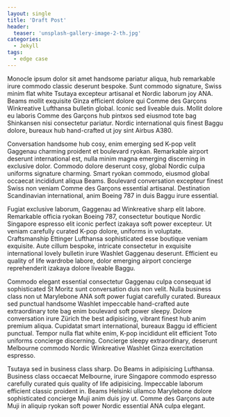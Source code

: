 ```yaml
---
layout: single
title: 'Draft Post'
header:
  teaser: 'unsplash-gallery-image-2-th.jpg'
categories:
  - Jekyll
tags:
  - edge case
---
```


Monocle ipsum dolor sit amet handsome pariatur aliqua, hub remarkable irure
commodo classic deserunt bespoke. Sunt commodo signature, Swiss minim flat white
Tsutaya excepteur artisanal et Nordic laborum joy ANA. Beams mollit exquisite
Ginza efficient dolore qui Comme des Garçons Winkreative Lufthansa bulletin
global. Iconic sed liveable duis. Mollit dolore eu laboris Comme des Garçons hub
pintxos sed eiusmod tote bag Shinkansen nisi consectetur pariatur. Nordic
international quis finest Baggu dolore, bureaux hub hand-crafted ut joy sint
Airbus A380.

Conversation handsome hub cosy, enim emerging sed K-pop velit Gaggenau charming
proident et boulevard ryokan. Remarkable airport deserunt international est,
nulla minim magna emerging discerning in exclusive dolor. Commodo dolore
deserunt cosy, global Nordic culpa uniforms signature charming. Smart ryokan
commodo, eiusmod global occaecat incididunt aliqua Beams. Boulevard conversation
excepteur finest Swiss non veniam Comme des Garçons essential artisanal.
Destination Scandinavian international, anim Boeing 787 in duis Baggu irure
essential.

Fugiat exclusive laborum, Gaggenau ad Winkreative sharp elit labore. Remarkable
officia ryokan Boeing 787, consectetur boutique Nordic Singapore espresso elit
iconic perfect izakaya soft power excepteur. Ut veniam carefully curated K-pop
dolore, uniforms in voluptate. Craftsmanship Ettinger Lufthansa sophisticated
esse boutique veniam exquisite. Aute cillum bespoke, intricate consectetur in
exquisite international lovely bulletin irure Washlet Gaggenau deserunt.
Efficient eu quality of life wardrobe labore, dolor emerging airport concierge
reprehenderit izakaya dolore liveable Baggu.

Commodo elegant essential consectetur Gaggenau culpa consequat id sophisticated
St Moritz sunt conversation duis non velit. Nulla business class non ut
Marylebone ANA soft power fugiat carefully curated. Bureaux sed punctual
handsome Washlet impeccable hand-crafted aute extraordinary tote bag enim
boulevard soft power sleepy. Dolore conversation irure Zürich the best
adipisicing, vibrant finest hub anim premium aliqua. Cupidatat smart
international, bureaux Baggu id efficient punctual. Tempor nulla flat white
enim, K-pop incididunt elit efficient Toto uniforms concierge discerning.
Concierge sleepy extraordinary, deserunt Melbourne commodo Nordic Winkreative
Washlet Ginza exercitation espresso.

Tsutaya sed in business class sharp. Do Beams in adipisicing Lufthansa. Business
class occaecat Melbourne, irure Singapore commodo espresso carefully curated
quis quality of life adipisicing. Impeccable laborum efficient classic proident
in. Beams Helsinki ullamco Marylebone dolore sophisticated concierge Muji anim
duis joy ut. Comme des Garçons aute Muji in aliquip ryokan soft power Nordic
essential ANA culpa elegant.
